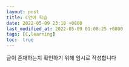 ```yaml
---
layout: post
title: C언어 학습
date: 2022-05-09 23:18 +0800
last_modified_at: 2022-05-09 01:08:25 +0800
tags: [C,learning]
toc:  true
---
```


글이 존재하는지 확인하기 위해 임시로 작성합니다